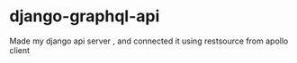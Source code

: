# django-graphql-api
Made my django api server , and connected it using restsource from apollo client
